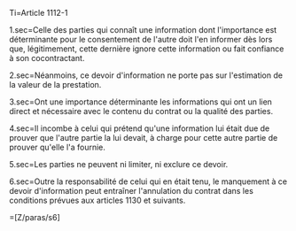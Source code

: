 Ti=Article 1112-1

1.sec=Celle des parties qui connaît une information dont l'importance est déterminante pour le consentement de l'autre doit l'en informer dès lors que, légitimement, cette dernière ignore cette information ou fait confiance à son cocontractant.

2.sec=Néanmoins, ce devoir d'information ne porte pas sur l'estimation de la valeur de la prestation.

3.sec=Ont une importance déterminante les informations qui ont un lien direct et nécessaire avec le contenu du contrat ou la qualité des parties.

4.sec=Il incombe à celui qui prétend qu'une information lui était due de prouver que l'autre partie la lui devait, à charge pour cette autre partie de prouver qu'elle l'a fournie.

5.sec=Les parties ne peuvent ni limiter, ni exclure ce devoir.

6.sec=Outre la responsabilité de celui qui en était tenu, le manquement à ce devoir d'information peut entraîner l'annulation du contrat dans les conditions prévues aux articles 1130 et suivants.

=[Z/paras/s6]